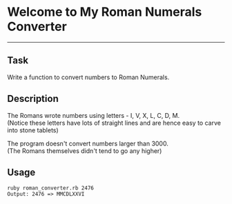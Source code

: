 # Welcome to My Roman Numerals Converter
***

## Task
Write a function to convert numbers to Roman Numerals.

## Description

The Romans wrote numbers using letters - I, V, X, L, C, D, M.  
(Notice these letters have lots of straight lines and are hence easy to carve into stone tablets)

The program doesn't convert numbers larger than 3000.  
(The Romans themselves didn't tend to go any higher)

## Usage
```
ruby roman_converter.rb 2476
Output: 2476 => MMCDLXXVI
```
